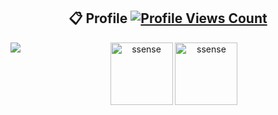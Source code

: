 <h2 align="center"> 📋 Profile <a href="https://github.com/ssense1337"><img  src="https://komarev.com/ghpvc/?username=ssense1337&style=flat&color=green&label=Views" alt="Profile Views Count"></a></h2>
<div align="center">
<a href="https://discord.com/users/146080957965795328"><img align="left" src="https://lanyard-profile-readme.vercel.app/api/146080957965795328?bg=23283d&borderRadius=8px&hideDiscrim=true"/></a>
  <img height="100px" src="https://github-readme-stats.vercel.app/api?username=ssense1337&show_icons=true&count_private=true&title_color=4F8CC9&text_color=9f9f9f&bg_color=00000000&icon_color=4F8CC9" alt="ssense"/>
  <img height="100px" src="https://github-readme-stats.vercel.app/api/top-langs/?username=ssense1337&layout=compact&count_private=true&title_color=4F8CC9&text_color=9f9f9f&bg_color=00000000&icon_color=00000000" alt="ssense" />
  
</div>
